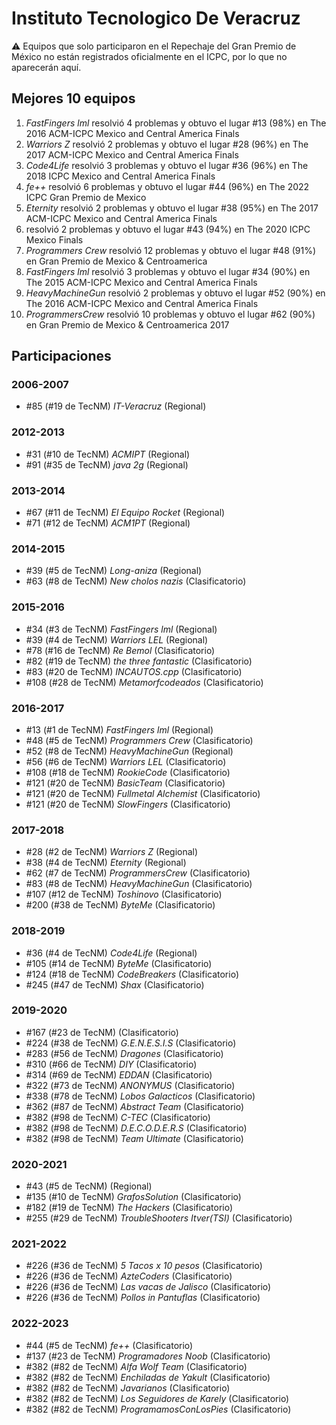 # Instituto Tecnologico De Veracruz

:warning: Equipos que solo participaron en el Repechaje del Gran Premio de México no están registrados oficialmente en el ICPC, por lo que no aparecerán aquí.

## Mejores 10 equipos

1. _FastFingers lml_ resolvió 4 problemas y obtuvo el lugar #13 (98%) en The 2016 ACM-ICPC Mexico and Central America Finals
1. _Warriors Z_ resolvió 2 problemas y obtuvo el lugar #28 (96%) en The 2017 ACM-ICPC Mexico and Central America Finals
1. _Code4Life_ resolvió 3 problemas y obtuvo el lugar #36 (96%) en The 2018 ICPC Mexico and Central America Finals
1. _fe++_ resolvió 6 problemas y obtuvo el lugar #44 (96%) en The 2022 ICPC Gran Premio de Mexico
1. _Eternity_ resolvió 2 problemas y obtuvo el lugar #38 (95%) en The 2017 ACM-ICPC Mexico and Central America Finals
1. _<CodeBreakers/>_ resolvió 2 problemas y obtuvo el lugar #43 (94%) en The 2020 ICPC Mexico Finals
1. _Programmers Crew_ resolvió 12 problemas y obtuvo el lugar #48 (91%) en Gran Premio de Mexico & Centroamerica
1. _FastFingers lml_ resolvió 3 problemas y obtuvo el lugar #34 (90%) en The 2015 ACM-ICPC Mexico and Central America Finals
1. _HeavyMachineGun_ resolvió 2 problemas y obtuvo el lugar #52 (90%) en The 2016 ACM-ICPC Mexico and Central America Finals
1. _ProgrammersCrew_ resolvió 10 problemas y obtuvo el lugar #62 (90%) en Gran Premio de Mexico & Centroamerica 2017

## Participaciones

### 2006-2007

- #85 (#19 de TecNM) _IT-Veracruz_ (Regional)

### 2012-2013

- #31 (#10 de TecNM) _ACMIPT_ (Regional)
- #91 (#35 de TecNM) _java 2g_ (Regional)

### 2013-2014

- #67 (#11 de TecNM) _El Equipo Rocket_ (Regional)
- #71 (#12 de TecNM) _ACM1PT_ (Regional)

### 2014-2015

- #39 (#5 de TecNM) _Long-aniza_ (Regional)
- #63 (#8 de TecNM) _New cholos nazis_ (Clasificatorio)

### 2015-2016

- #34 (#3 de TecNM) _FastFingers lml_ (Regional)
- #39 (#4 de TecNM) _Warriors LEL_ (Regional)
- #78 (#16 de TecNM) _Re Bemol_ (Clasificatorio)
- #82 (#19 de TecNM) _the three fantastic_ (Clasificatorio)
- #83 (#20 de TecNM) _INCAUTOS.cpp_ (Clasificatorio)
- #108 (#28 de TecNM) _Metamorfcodeados_ (Clasificatorio)

### 2016-2017

- #13 (#1 de TecNM) _FastFingers lml_ (Regional)
- #48 (#5 de TecNM) _Programmers Crew_ (Clasificatorio)
- #52 (#8 de TecNM) _HeavyMachineGun_ (Regional)
- #56 (#6 de TecNM) _Warriors LEL_ (Clasificatorio)
- #108 (#18 de TecNM) _RookieCode_ (Clasificatorio)
- #121 (#20 de TecNM) _BasicTeam_ (Clasificatorio)
- #121 (#20 de TecNM) _Fullmetal Alchemist_ (Clasificatorio)
- #121 (#20 de TecNM) _SlowFingers_ (Clasificatorio)

### 2017-2018

- #28 (#2 de TecNM) _Warriors Z_ (Regional)
- #38 (#4 de TecNM) _Eternity_ (Regional)
- #62 (#7 de TecNM) _ProgrammersCrew_ (Clasificatorio)
- #83 (#8 de TecNM) _HeavyMachineGun_ (Clasificatorio)
- #107 (#12 de TecNM) _Toshinovo_ (Clasificatorio)
- #200 (#38 de TecNM) _ByteMe_ (Clasificatorio)

### 2018-2019

- #36 (#4 de TecNM) _Code4Life_ (Regional)
- #105 (#14 de TecNM) _ByteMe_ (Clasificatorio)
- #124 (#18 de TecNM) _CodeBreakers_ (Clasificatorio)
- #245 (#47 de TecNM) _Shax_ (Clasificatorio)

### 2019-2020

- #167 (#23 de TecNM) _<CodeBreakers/>_ (Clasificatorio)
- #224 (#38 de TecNM) _G.E.N.E.S.I.S_ (Clasificatorio)
- #283 (#56 de TecNM) _Dragones_ (Clasificatorio)
- #310 (#66 de TecNM) _DIY_ (Clasificatorio)
- #314 (#69 de TecNM) _EDDAN_ (Clasificatorio)
- #322 (#73 de TecNM) _ANONYMUS_ (Clasificatorio)
- #338 (#78 de TecNM) _Lobos Galacticos_ (Clasificatorio)
- #362 (#87 de TecNM) _Abstract Team_ (Clasificatorio)
- #382 (#98 de TecNM) _C-TEC_ (Clasificatorio)
- #382 (#98 de TecNM) _D.E.C.O.D.E.R.S_ (Clasificatorio)
- #382 (#98 de TecNM) _Team Ultimate_ (Clasificatorio)

### 2020-2021

- #43 (#5 de TecNM) _<CodeBreakers/>_ (Regional)
- #135 (#10 de TecNM) _GrafosSolution_ (Clasificatorio)
- #182 (#19 de TecNM) _The Hackers_ (Clasificatorio)
- #255 (#29 de TecNM) _TroubleShooters Itver(TSI)_ (Clasificatorio)

### 2021-2022

- #226 (#36 de TecNM) _5 Tacos x 10 pesos_ (Clasificatorio)
- #226 (#36 de TecNM) _AzteCoders_ (Clasificatorio)
- #226 (#36 de TecNM) _Las vacas de Jalisco_ (Clasificatorio)
- #226 (#36 de TecNM) _Pollos in Pantuflas_ (Clasificatorio)

### 2022-2023

- #44 (#5 de TecNM) _fe++_ (Clasificatorio)
- #137 (#23 de TecNM) _Programadores Noob_ (Clasificatorio)
- #382 (#82 de TecNM) _Alfa Wolf Team_ (Clasificatorio)
- #382 (#82 de TecNM) _Enchiladas de Yakult_ (Clasificatorio)
- #382 (#82 de TecNM) _Javarianos_ (Clasificatorio)
- #382 (#82 de TecNM) _Los Seguidores de Karely_ (Clasificatorio)
- #382 (#82 de TecNM) _ProgramamosConLosPies_ (Clasificatorio)



